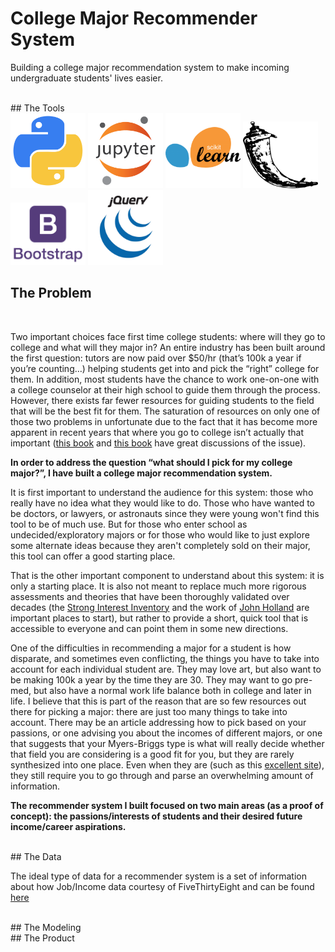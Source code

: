 # College Major Recommender System

Building a college major recommendation system to make incoming undergraduate students' lives easier.

<br>
## The Tools
<br>
<img src="images/logos/python.png" width="120">
<img src="images/logos/jupyter.png" width="120">
<img src="images/logos/sklearn.png" width="120">
<img src="images/logos/flask.png" width="120">
<img src="images/logos/bootstrap.png" width="120">
<img src="images/logos/jquery.png" width="120">

## The Problem
<br>

Two important choices face first time college students: where will they go to college and what will they major in? An entire industry has been built around the first question: tutors are now paid over $50/hr (that’s 100k a year if you’re counting…) helping students get into and pick the “right” college for them. In addition, most students have the chance to work one-on-one with a college counselor at their high school to guide them through the process. However, there exists far fewer resources for guiding students to the field that will be the best fit for them. The saturation of resources on only one of those two problems in unfortunate due to the fact that it has become more apparent in recent years that where you go to college isn’t actually that important ([this book](https://www.hachettebookgroup.com/titles/frank-bruni/where-you-go-is-not-who-youll-be/9781455532704/) and [this book](http://www.billderesiewicz.com/books/excellent-sheep) have great discussions of the issue). 

**In order to address the question “what should I pick for my college major?”, I have built a college major recommendation system.**

It is first important to understand the audience for this system: those who really have no idea what they would like to do. Those who have wanted to be doctors, or lawyers, or astronauts since they were young won't find this tool to be of much use. But for those who enter school as undecided/exploratory majors or for those who would like to just explore some alternate ideas because they aren't completely sold on their major, this tool can offer a good starting place.

That is the other important component to understand about this system: it is only a starting place. It is also not meant to replace much more rigorous assessments and theories that have been thoroughly validated over decades (the [Strong Interest Inventory](https://en.wikipedia.org/wiki/Strong_Interest_Inventory) and the work of [John Holland](https://en.wikipedia.org/wiki/Holland_Codes) are important places to start), but rather to provide a short, quick tool that is accessible to everyone and can point them in some new directions.

One of the difficulties in recommending a major for a student is how disparate, and sometimes even conflicting, the things you have to take into account for each individual student are. They may love art, but also want to be making 100k a year by the time they are 30. They may want to go pre-med, but also have a normal work life balance both in college and later in life. I believe that this is part of the reason that are so few resources out there for picking a major: there are just too many things to take into account. There may be an article addressing how to pick based on your passions, or one advising you about the incomes of different majors, or one that suggests that your Myers-Briggs type is what will really decide whether that field you are considering is a good fit for you, but they are rarely synthesized into one place. Even when they are (such as this [excellent site](http://www.bestcolleges.com/resources/choosing-a-major/)), they still require you to go through and parse an overwhelming amount of information. 

**The recommender system I built focused on two main areas (as a proof of concept): the passions/interests of students and their desired future income/career aspirations.**

<br>
## The Data

The ideal type of data for a recommender system is a set of information about how 
Job/Income data courtesy of FiveThirtyEight and can be found [here](https://github.com/fivethirtyeight/data/tree/master/college-majors)

<br>
## The Modeling

<br>
## The Product

<br>

